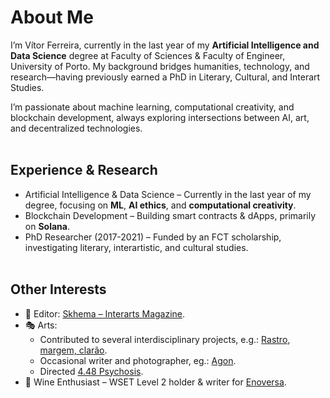 # About Me
I’m Vítor Ferreira, currently in the last year of my **Artificial Intelligence and Data Science** degree at Faculty of Sciences & Faculty of Engineer, University of Porto. My background bridges humanities, technology, and research—having previously earned a PhD in Literary, Cultural, and Interart Studies.

I’m passionate about machine learning, computational creativity, and blockchain development, always exploring intersections between AI, art, and decentralized technologies. <br><br>

## Experience & Research
- Artificial Intelligence & Data Science – Currently in the last year of my degree, focusing on **ML**, **AI ethics**, and **computational creativity**.
- Blockchain Development – Building smart contracts & dApps, primarily on **Solana**.
- PhD Researcher (2017-2021) – Funded by an FCT scholarship, investigating literary, interartistic, and cultural studies. <br><br>

## Other Interests
- 📖 Editor: [Skhema – Interarts Magazine](https://www.skhemagazine.com).
- 🎭 Arts:
  - Contributed to several interdisciplinary projects, e.g.: [Rastro, margem, clarão](https://www.terceirapessoa.pt/portfolio_page/rastro-margem-clarao-basta-que-um-passaro-voe/).
  - Occasional writer and photographer, eg.: [Agon](https://www.skhemagazine.com/agon/).
  - Directed [4.48 Psychosis](https://www.dgartes.gov.pt/pt/evento/5311).
- 🍷 Wine Enthusiast – WSET Level 2 holder & writer for [Enoversa](https://www.enoversa.com).
